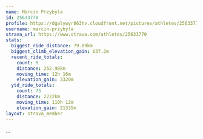 ```yaml
---
name: Marcin Przybyla
id: 25633770
profile: https://dgalywyr863hv.cloudfront.net/pictures/athletes/25633770/12947173/2/large.jpg
username: marcin-przybyla
strava_url: https://www.strava.com/athletes/25633770
stats:
  biggest_ride_distance: 79.09km
  biggest_climb_elevation_gain: 637.2m
  recent_ride_totals:
    count: 8
    distance: 252.98km
    moving_time: 12h 16m
    elevation_gain: 3320m
  ytd_ride_totals:
    count: 75
    distance: 2222km
    moving_time: 110h 12m
    elevation_gain: 21335m
layout: strava_member
--- 
```

...
